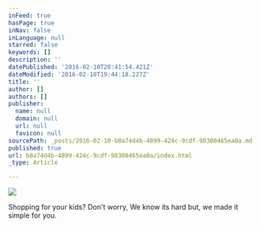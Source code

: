 ```yaml
---
inFeed: true
hasPage: true
inNav: false
inLanguage: null
starred: false
keywords: []
description: ''
datePublished: '2016-02-10T20:41:54.421Z'
dateModified: '2016-02-10T19:44:18.227Z'
title: ''
author: []
authors: []
publisher:
  name: null
  domain: null
  url: null
  favicon: null
sourcePath: _posts/2016-02-10-b0a74d4b-4899-424c-9cdf-98300465ea0a.md
published: true
url: b0a74d4b-4899-424c-9cdf-98300465ea0a/index.html
_type: Article

---
```

![](https://the-grid-user-content.s3-us-west-2.amazonaws.com/9fdae3a2-5f1d-4dd1-8515-aeb6345cd311.jpg)

Shopping for your kids? Don't worry, We know its hard but, we made it simple for you.
